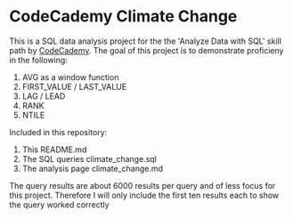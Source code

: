 CodeCademy Climate Change
====

This is a SQL data analysis project for the the 'Analyze Data with SQL' skill path by [CodeCademy](https://www.codecademy.com/enrolled/paths/analyze-data-with-sql).
The goal of this project is to demonstrate proficieny in the following:
  1.  AVG as a window function
  2.  FIRST_VALUE / LAST_VALUE
  3.  LAG / LEAD
  4.  RANK
  5.  NTILE
   
   Included in this repository:
   1. This README.md
   2. The SQL queries climate_change.sql
   3. The analysis page climate_change.md

The query results are about 6000 results per query and of less focus for this project. Therefore I will only include the first ten results each to show the query worked correctly
